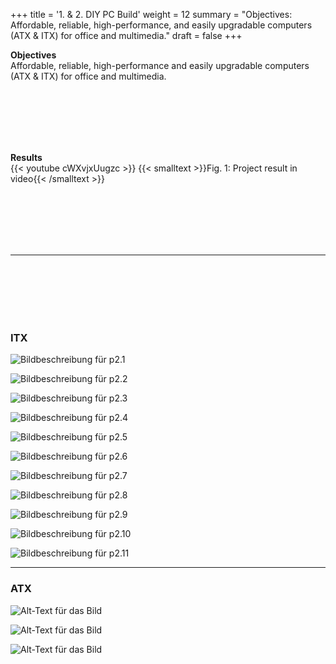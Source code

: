 +++
title = '1. & 2. DIY PC Build'
weight = 12
summary = "Objectives: Affordable, reliable, high-performance, and easily upgradable computers (ATX & ITX) for office and multimedia."
draft = false
+++

**Objectives**  
Affordable, reliable, high-performance and easily upgradable computers (ATX & ITX) for office and multimedia. 

</br></br>  
</br></br> 

**Results**  
{{< youtube cWXvjxUugzc >}}
{{< smalltext >}}Fig. 1: Project result in video{{< /smalltext >}}

</br></br>  
</br></br> 

---

</br></br>  
</br></br> 

### ITX  

![Bildbeschreibung für p2.1](/img/p2.1.jpg)

![Bildbeschreibung für p2.2](/img/p2.2.jpg)

![Bildbeschreibung für p2.3](/img/p2.3.jpg)

![Bildbeschreibung für p2.4](/img/p2.4.jpg)

![Bildbeschreibung für p2.5](/img/p2.5.jpg)

![Bildbeschreibung für p2.6](/img/p2.6.jpg)

![Bildbeschreibung für p2.7](/img/p2.7.jpg)

![Bildbeschreibung für p2.8](/img/p2.8.jpg)

![Bildbeschreibung für p2.9](/img/p2.9.jpg)

![Bildbeschreibung für p2.10](/img/p2.10.jpg)

![Bildbeschreibung für p2.11](/img/p2.11.jpg)


---


### ATX

![Alt-Text für das Bild](/img/p1.1.jpg)  

![Alt-Text für das Bild](/img/p1.2.jpg)  

![Alt-Text für das Bild](/img/p1.3.jpg)